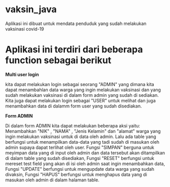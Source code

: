 # vaksin_java
Aplikasi ini dibuat untuk mendata penduduk yang sudah melakukan vaksinasi covid-19
# Aplikasi ini terdiri dari beberapa function sebagai berikut
 
 
**Multi user login**

kita dapat melakukan login sebagai seorang "ADMIN" yang dimana kita dapat menambahlan data warga yang ingin melakukan vaksinasi dan yang sudah melakukan vaksinasi di dalam form admin yang sudah di sediakan. Kita juga dapat melakukan login sebagai "USER" untuk melihat dan juga menambahkan data di dalamm form user yang sudah disediakan. 

**Form ADMIN**

Di dalam form ADMIN kita dapat melakukan beberapa aksi yaitu:
Menambahkan "NIK" , "NAMA" , "Jenis Kelamin" dan "alamat" warga yang ingin melakukan vaksinasi untuk di data oleh admin. Lalu ada table yang berfungsi untuk menampilkan data-data yang tadi sudah di masukan oleh admin supaya dapat terlihat oleh user. Fungsi "SIMPAN" berguna untuk meyimpan data yang di input oleh admin dan data tersebut akan ditampilkan di dalam table yang sudah disediakan, Fungsi "RESET" berfungsi untuk mereset test field yang akan di isi oleh admin saat ingin menambahkan data, Fungsi "UPDATE" berfungsi untuk mengupdate data warga yang sudah divaksin, Fungsi "HAPUS" berfungsi untuk menghapus data yang di masukan oleh admin di dalam  halaman table.                 

